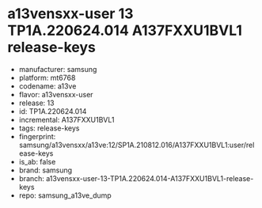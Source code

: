 # a13vensxx-user 13 TP1A.220624.014 A137FXXU1BVL1 release-keys
- manufacturer: samsung
- platform: mt6768
- codename: a13ve
- flavor: a13vensxx-user
- release: 13
- id: TP1A.220624.014
- incremental: A137FXXU1BVL1
- tags: release-keys
- fingerprint: samsung/a13vensxx/a13ve:12/SP1A.210812.016/A137FXXU1BVL1:user/release-keys
- is_ab: false
- brand: samsung
- branch: a13vensxx-user-13-TP1A.220624.014-A137FXXU1BVL1-release-keys
- repo: samsung_a13ve_dump
